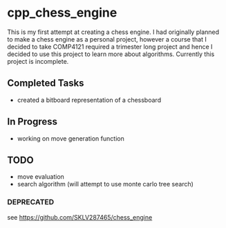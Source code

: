 # cpp_chess_engine

This is my first attempt at creating a chess engine. I had originally planned to make a chess engine as a personal project, however a course that I decided to take COMP4121 required a trimester long project and hence I decided to use this project to learn more about algorithms. Currently this project is incomplete.

## Completed Tasks

- created a bitboard representation of a chessboard

## In Progress

- working on move generation function

## TODO

- move evaluation
- search algorithm (will attempt to use monte carlo tree search)

### DEPRECATED ###
see https://github.com/SKLV287465/chess_engine
